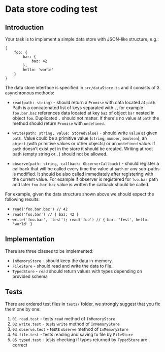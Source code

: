 # Data store coding test

## Introduction

Your task is to implement a simple data store with JSON-like structure, e.g.:

```
{
    foo: {
        bar: {
            baz: 42
        },
        hello: 'world'
    }
}
```

The data store interface is specified in `src/dataStore.ts` and it consists of 3 asynchronous methods:

- `read(path: string)` - should return a `Promise` with data located at `path`. Path is a concatenated list of keys separated with `.`, for example `foo.bar.baz` references data located at key `baz` of object `bar` nested in object `foo`. Duplicated `.` should not matter. If there's no value at `path` the method should return `Promise` with `undefined`.

- `write(path: string, value: StoredValue)` - should write `value` at given `path`. Value could be a primitive value (`string`, `number`, `boolean`), an `object` (with primitive values or other objects) or an `undefined` value. If `path` doesn't exist yet in the store it should be created. Writing at root path (empty string or `.`) should not be allowed.

- `observe(path: string, callback: ObserverCallback)` - should register a callback that will be called every time the value at `path` or any sub-paths is modified. It should be also called immediately after registering with the current value. For example if observer is registered for `foo.bar` path and later `foo.bar.baz` value is written the callback should be called.

For example, given the data structure shown above we should expect the following results:

- `read('foo.bar.baz') // 42`
- `read('foo.bar') // { baz: 42 }`
- `write('foo.bar', 'test'); read('foo') // { bar: 'test', hello: 'world' }`

## Implementation

There are three classes to be implemented:

- `InMemoryStore` - should keep the data in-memory.
- `FileStore` - should read and write the data to file.
- `TypedStore` - `read` should return values with types depending on provided schema

## Tests

There are ordered test files in `tests/` folder, we strongly suggest that you fix them one by one:

1. `01.read.test` - tests `read` method of `InMemoryStore`
2. `02.write.test` - tests `write` method of `InMemoryStore`
3. `03.observe.test` - tests `observe` method of `InMemoryStore`
4. `04.file.test` - tests reading and saving to file by `FileStore`
5. `05.typed.test` - tests checking if types returned by `TypedStore` are correct
